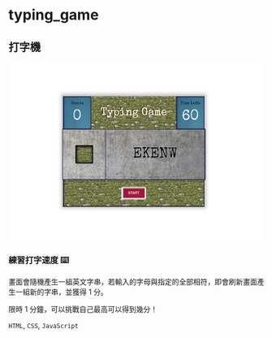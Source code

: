 # typing_game

## 打字機

<img src="images/typing_game.png" alt="frontPage" height="
350" width="auto">

### 練習打字速度 ⌨️

畫面會隨機產生一組英文字串，若輸入的字母與指定的全部相符，即會刷新畫面產生一組新的字串，並獲得 1 分。

限時 1 分鐘，可以挑戰自己最高可以得到幾分！

`HTML`, `CSS`, `JavaScript`
